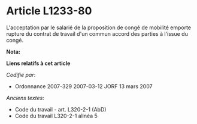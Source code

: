 # Article L1233-80

L'acceptation par le salarié de la proposition de congé de mobilité emporte rupture du contrat de travail d'un commun accord
des parties à l'issue du congé.

**Nota:**



**Liens relatifs à cet article**

_Codifié par_:

  - Ordonnance 2007-329 2007-03-12 JORF 13 mars 2007

_Anciens textes_:

  - Code du travail - art. L320-2-1 (AbD)
  - Code du travail L320-2-1 alinéa 5
